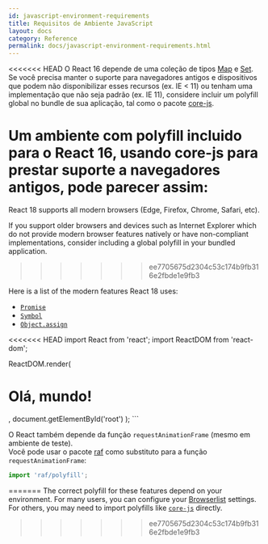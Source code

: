 ```yaml
---
id: javascript-environment-requirements
title: Requisitos de Ambiente JavaScript
layout: docs
category: Reference
permalink: docs/javascript-environment-requirements.html
---
```


<<<<<<< HEAD
O React 16 depende de uma coleção de tipos [Map](https://developer.mozilla.org/pt-BR/docs/Web/JavaScript/Reference/Global_Objects/Map) e [Set](https://developer.mozilla.org/pt-BR/docs/Web/JavaScript/Reference/Global_Objects/Set). Se você precisa manter o suporte para navegadores antigos e dispositivos que podem não disponibilizar esses recursos (ex. IE < 11) ou tenham uma implementação que não seja padrão (ex. IE 11), considere incluir um polyfill global no bundle de sua aplicação, tal como o pacote [core-js](https://github.com/zloirock/core-js).

Um ambiente com polyfill incluido para o React 16, usando core-js para prestar suporte a navegadores antigos, pode parecer assim:
=======
React 18 supports all modern browsers (Edge, Firefox, Chrome, Safari, etc).

If you support older browsers and devices such as Internet Explorer which do not provide modern browser features natively or have non-compliant implementations, consider including a global polyfill in your bundled application.
>>>>>>> ee7705675d2304c53c174b9fb316e2fbde1e9fb3

Here is a list of the modern features React 18 uses:
- [`Promise`](https://developer.mozilla.org/en-US/docs/Web/JavaScript/Reference/Global_Objects/Promise)
- [`Symbol`](https://developer.mozilla.org/en-US/docs/Web/JavaScript/Reference/Global_Objects/Symbol)
- [`Object.assign`](https://developer.mozilla.org/en-US/docs/Web/JavaScript/Reference/Global_Objects/Object/assign)

<<<<<<< HEAD
import React from 'react';
import ReactDOM from 'react-dom';

ReactDOM.render(
  <h1>Olá, mundo!</h1>,
  document.getElementById('root')
);
```

O React também depende da função `requestAnimationFrame` (mesmo em ambiente de teste).  
Você pode usar o pacote [raf](https://www.npmjs.com/package/raf) como substituto para a função `requestAnimationFrame`:

```js
import 'raf/polyfill';
```
=======
The correct polyfill for these features depend on your environment. For many users, you can configure your [Browserlist](https://github.com/browserslist/browserslist) settings. For others, you may need to import polyfills like [`core-js`](https://github.com/zloirock/core-js) directly.
>>>>>>> ee7705675d2304c53c174b9fb316e2fbde1e9fb3
